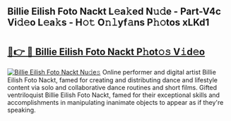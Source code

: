 ## Billie Eilish Foto Nackt L𝚎a𝚔ed N𝚞𝚍e - Part-V4c Vi𝚍𝚎o L𝚎a𝚔s - H𝚘𝚝 O𝚗𝚕yf𝚊ns P𝚑𝚘tos xLKd1

# <h2><a href="http://kf2zho4.oniu.top/?m=Billie+Eilish+Foto+Nackt">🔗👉 🔴 Billie Eilish Foto Nackt P𝚑ot𝚘𝚜 V𝚒d𝚎o</a></h2>

[![Billie Eilish Foto Nackt Nu𝚍e𝚜](https://i.imgur.com/0qMVB7G.gif)](http://kf2zho4.oniu.top/?m=Billie+Eilish+Foto+Nackt)
Online performer and digital artist Billie Eilish Foto Nackt, famed for creating and distributing dance and lifestyle content via solo and collaborative dance routines and short films. Gifted ventriloquist Billie Eilish Foto Nackt, famed for their exceptional skills and accomplishments in manipulating inanimate objects to appear as if they're speaking.  
